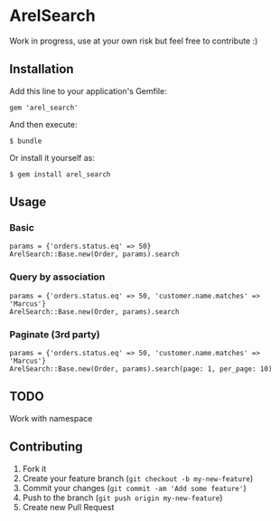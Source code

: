 # ArelSearch

Work in progress, use at your own risk but feel free to contribute :)

## Installation

Add this line to your application's Gemfile:

    gem 'arel_search'

And then execute:

    $ bundle

Or install it yourself as:

    $ gem install arel_search

## Usage

### Basic

    params = {'orders.status.eq' => 50}
    ArelSearch::Base.new(Order, params).search

### Query by association

    params = {'orders.status.eq' => 50, 'customer.name.matches' => 'Marcus'}
    ArelSearch::Base.new(Order, params).search

### Paginate (3rd party)

    params = {'orders.status.eq' => 50, 'customer.name.matches' => 'Marcus'}
    ArelSearch::Base.new(Order, params).search(page: 1, per_page: 10)

## TODO

Work with namespace

## Contributing

1. Fork it
2. Create your feature branch (`git checkout -b my-new-feature`)
3. Commit your changes (`git commit -am 'Add some feature'`)
4. Push to the branch (`git push origin my-new-feature`)
5. Create new Pull Request
